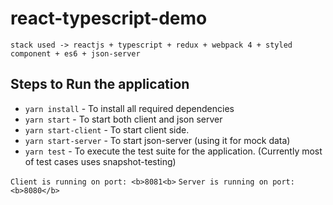 # react-typescript-demo

`stack used -> reactjs + typescript + redux + webpack 4 + styled component + es6 + json-server`

 ## Steps to Run the application
 
 - `yarn install` - To install all required dependencies
 - `yarn start` - To start both client and json server
 - `yarn start-client` - To start client side.
 - `yarn start-server` - To start json-server (using it for mock data)
 - `yarn test` - To execute the test suite for the application. (Currently most of test cases uses snapshot-testing)
 
 `Client is running on port: <b>8081<b>`
 `Server is running on port: <b>8080</b>`